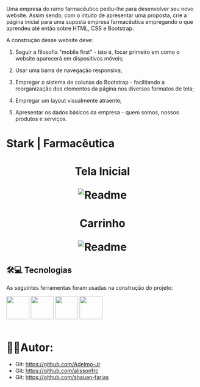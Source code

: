  Uma empresa do ramo farmacêutico pediu-lhe para desenvolver seu novo website. Assim sendo, 
com o intuito de apresentar uma proposta, crie a página inicial para uma suposta empresa farmacêutica 
empregando o que aprendeu até então sobre HTML, CSS e Bootstrap.

A construção desse website deve:

1. Seguir a filosofia "mobile first" - isto é, focar primeiro em como o website 
aparecerá em dispositivos móveis;

2. Usar uma barra de navegação responsiva; 

3. Empregar o sistema de colunas do Bootstrap - facilitando a reorganização dos elementos 
da página nos diversos formatos de tela;

4. Empregar um layout visualmente atraente;

5. Apresentar os dados básicos da empresa - quem somos, nossos produtos e serviços.


# Stark | Farmacêutica


<h1 align="center"> <p>Tela Inicial<p>
    <img alt="Readme" title="Readme" src="./github/sitefarmac.gif">
</h1>

<h1 align="center"> <p>Carrinho<p>
    <img alt="Readme" title="Readme" src="./github/sitefarmacia.gif">
</h1>

## 🛠💻 Tecnologias

As seguintes ferramentas foram usadas na construção do projeto:

<div>
<a href="https://nodejs.org/en/"><img src="https://cdn.jsdelivr.net/gh/devicons/devicon/icons/nodejs/nodejs-original.svg" align="center" heigth="50" width="60"></a>
<a href="https://getbootstrap.com/" ><img src="https://cdn.jsdelivr.net/gh/devicons/devicon/icons/bootstrap/bootstrap-plain-wordmark.svg" align="center" heigth="50" width="60"></a>
<a href="https://pt.wikipedia.org/wiki/HTML"><img src="https://cdn.jsdelivr.net/gh/devicons/devicon/icons/html5/html5-plain-wordmark.svg" align="center" heigth="50" width="60"></a>
<a href="https://pt.wikipedia.org/wiki/Cascading_Style_Sheets"><img src="https://cdn.jsdelivr.net/gh/devicons/devicon/icons/css3/css3-plain-wordmark.svg"   align="center" heigth="50" width="60"></a>


</div>

<br>


# 🧑‍💻Autor:

- Git: https://github.com/Adelmo-Jr
- Git: https://github.com/alissonfrc 
- Git: https://github.com/shauan-farias
